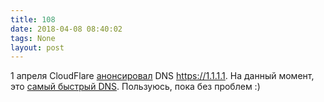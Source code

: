 ```yaml
---
title: 108
date: 2018-04-08 08:40:02
tags: None
layout: post
---
```


1 апреля CloudFlare [анонсировал](https://blog.cloudflare.com/announcing-1111/) DNS <https://1.1.1.1>. На данный момент, это [самый быстрый DNS](https://github.com/cleanbrowsing/dnsperftest). Пользуюсь, пока без проблем :)
